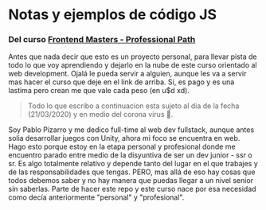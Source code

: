 # Notas y ejemplos de código JS
### Del curso  [Frontend Masters - Professional Path](https://frontendmasters.com/learn/professional/)

Antes que nada decir que esto es un proyecto personal, para llevar pista de todo lo que voy aprendiendo y dejarlo en la nube de este curso orientado al web development. Ojalá le pueda servir a alguien, aunque les va a servir mas hacer el curso que deje en el link de arriba. Si, es pago y es una lastima pero crean me que vale cada peso (en u$d xd).

> Todo lo que escribo a continuacion esta sujeto al dia de la fecha (21/03/2020) y en medio del corona virus 🦠.
>

Soy Pablo Pizarro y me dedico full-time al web dev fullstack, aunque antes solia desarrollar juegos con Unity, ahora mi foco se encuentra en web.
Hago esto porque estoy en la etapa personal y profesional donde me encuentro parado entre medio de la disyuntiva de ser un dev junior  - ssr o sr. Es algo totalmente relativo y depende tanto del lugar en el que trabajes y de las responsabilidades que tengas. PERO, mas allá de eso hay cosas que todos debemos saber y no hay manera que puedas llegar a un nivel senior sin saberlas. Parte de hacer este repo y este curso nace por esa necesidad como decía anteriormente "personal" y "profesional".